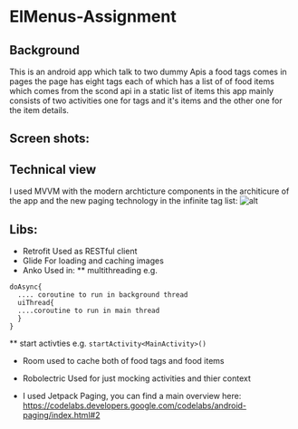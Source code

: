 # ElMenus-Assignment

## Background
This is an android app which talk to two dummy Apis a food tags comes in pages the page has eight tags each of which has a list of of food items which comes from the scond api in a static list of items this app mainly consists of two activities one for tags and it's items and the other one for the item details.

## Screen shots:

## Technical view
 I used MVVM with the modern archticture components in the architicure of the app 
 and the new paging technology in the infinite tag list:
 ![alt](https://codelabs.developers.google.com/codelabs/android-paging/img/a4f392ad4ae49042.gif)
## Libs:
* Retrofit
Used as RESTful client  
* Glide
For loading and caching images
* Anko
Used in:
** multithreading e.g.
```
doAsync{
  .... coroutine to run in background thread
  uiThread{
  ....coroutine to run in main thread
  }
}
````

** start activties e.g.
```startActivity<MainActivity>()```
* Room
used to cache both of food tags and food items

* Robolectric
Used for just mocking activities and thier context


* I used Jetpack Paging, you can find a main overview here:
https://codelabs.developers.google.com/codelabs/android-paging/index.html#2
